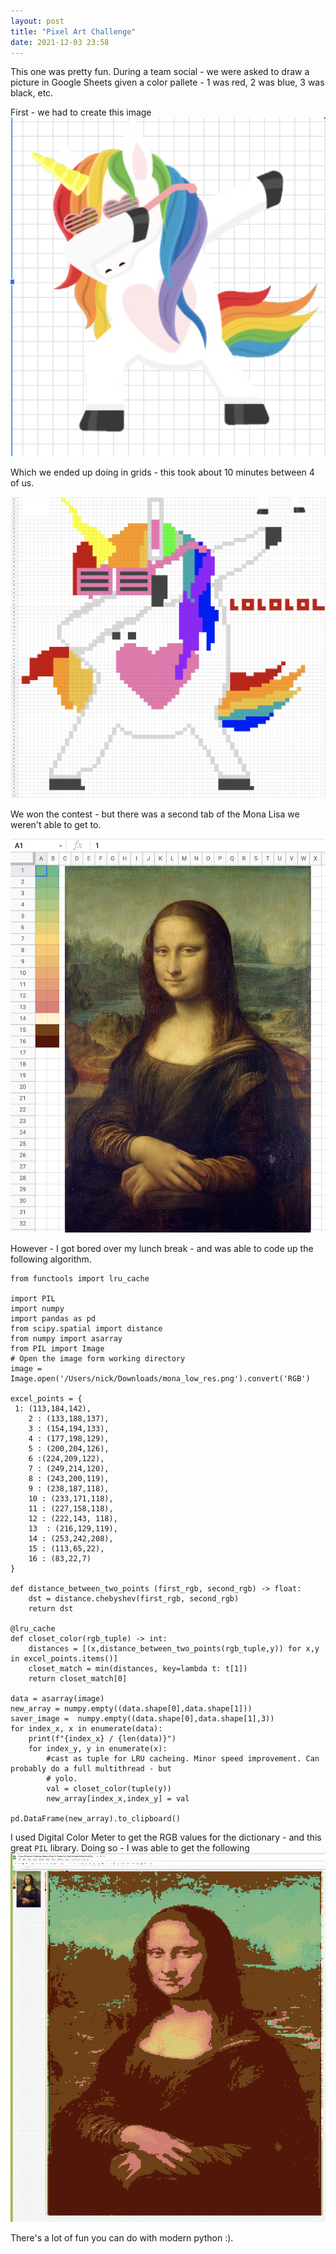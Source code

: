 ```yaml
---
layout: post
title: "Pixel Art Challenge"
date: 2021-12-03 23:58
---
```


This one was pretty fun. During a team social - we were asked to draw a picture in Google Sheets given a color pallete - 1 was red, 2 was blue, 3 was black, etc.

First - we had to create this image ![What a great dance](/assets/img/pixel-art-challenge/unicorn-dab.png)

Which we ended up doing in grids - this took about 10 minutes between 4 of us. 

 ![](/assets/img/pixel-art-challenge/unicorn-dab-google-sheets.png)

We won the contest - but there was a second tab of the Mona Lisa we weren't able to get to. 

![What a beauty.](/assets/img/pixel-art-challenge/mona-lisa-orginial.png)

However - I got bored over my lunch break - and was able to code up the following algorithm.

```
from functools import lru_cache

import PIL
import numpy
import pandas as pd
from scipy.spatial import distance
from numpy import asarray
from PIL import Image
# Open the image form working directory
image = Image.open('/Users/nick/Downloads/mona_low_res.png').convert('RGB')

excel_points = {
 1: (113,184,142),
    2 : (133,188,137),
    3 : (154,194,133),
    4 : (177,198,129),
    5 : (200,204,126),
    6 :(224,209,122),
    7 : (249,214,120),
    8 : (243,200,119),
    9 : (238,187,118),
    10 : (233,171,118),
    11 : (227,158,118),
    12 : (222,143, 118),
    13  : (216,129,119),
    14 : (253,242,208),
    15 : (113,65,22),
    16 : (83,22,7)
}

def distance_between_two_points (first_rgb, second_rgb) -> float:
    dst = distance.chebyshev(first_rgb, second_rgb)
    return dst

@lru_cache
def closet_color(rgb_tuple) -> int:
    distances = [(x,distance_between_two_points(rgb_tuple,y)) for x,y in excel_points.items()]
    closet_match = min(distances, key=lambda t: t[1])
    return closet_match[0]

data = asarray(image)
new_array = numpy.empty((data.shape[0],data.shape[1]))
saver_image =  numpy.empty((data.shape[0],data.shape[1],3))
for index_x, x in enumerate(data):
    print(f"{index_x} / {len(data)}")
    for index_y, y in enumerate(x):
        #cast as tuple for LRU cacheing. Minor speed improvement. Can probably do a full multithread - but
        # yolo.
        val = closet_color(tuple(y))
        new_array[index_x,index_y] = val

pd.DataFrame(new_array).to_clipboard()
```

I used Digital Color Meter to get the RGB values for the dictionary - and this great `PIL` library. Doing so - I was able to get the following ![](/assets/img/pixel-art-challenge/finished-mona-lisa.png)

There's a lot of fun you can do with modern python :).